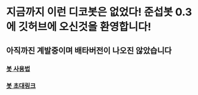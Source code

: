 # 지금까지 이런 디코봇은 없었다! 준섭봇 0.3에 깃허브에 오신것을 환영합니다!
## 아직까진 계발중이며 배타버전이 나오진 않았습니다
### [봇 사용법](https://github.com/hackingwhangjuncomputer/jasonbot-0.3/wiki "봇 사용법")
### [봇 초대링크](https://discordapp.com/oauth2/authorize?&client_id=1080786159581532160&scope=bot "봇 초대링크")
